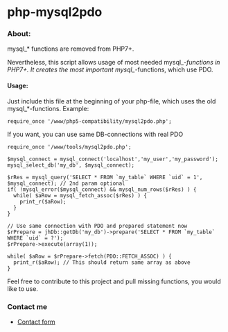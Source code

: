 php-mysql2pdo
==========

### About:
mysql_* functions are removed from PHP7+.

Nevertheless, this script allows usage of most needed mysql_*-functions in PHP7+.
It creates the most important mysql_*-functions, which use PDO.

#### Usage:
Just include this file at the beginning of your php-file, which uses the old mysql_*-functions. Example:
```
require_once '/www/php5-compatibility/mysql2pdo.php';
```

If you want, you can use same DB-connections with real PDO
```
require_once '/www/tools/mysql2pdo.php';

$mysql_connect = mysql_connect('localhost','my_user','my_password');
mysql_select_db('my_db', $mysql_connect);

$rRes = mysql_query('SELECT * FROM `my_table` WHERE `uid` = 1', $mysql_connect); // 2nd param optional
if( !mysql_error($mysql_connect) && mysql_num_rows($rRes) ) {
  while( $aRow = mysql_fetch_assoc($rRes) ) {
    print_r($aRow);
  }
}

// Use same connection with PDO and prepared statement now
$rPrepare = jhDb::getDb('my_db')->prepare('SELECT * FROM `my_table` WHERE `uid` = ?');
$rPrepare->execute(array(1));

while( $aRow = $rPrepare->fetch(PDO::FETCH_ASSOC) ) {
  print_r($aRow); // This should return same array as above
}
```

Feel free to contribute to this project and pull missing functions, you would like to use.

### Contact me
* [Contact form](https://www.herber-edevelopment.de/#contact)
